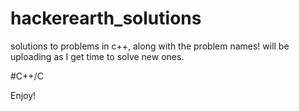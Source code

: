 # hackerearth_solutions

solutions to problems in c++, along with the problem names!
will be uploading as I get time to solve new ones.

#C++/C

Enjoy!
